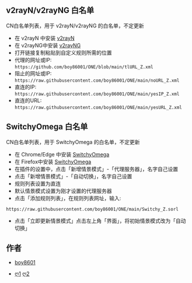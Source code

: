## v2rayN/v2rayNG 白名单
 CN白名单列表，用于 v2rayN/v2rayNG 的白名单，不定更新

- 在 v2rayN 中安装 [v2rayN](https://github.com/2dust/v2rayN)  
- 在 v2rayNG中安装 [v2rayNG](https://github.com/2dust/v2rayNG)
- 打开链接复制粘贴到自定义规则所需的位置
- 代理的网址或IP:
``https://github.com/boy86001/ONE/blob/main/tlURL_Z.xml
``
- 阻止的网址或IP:
``https://raw.githubusercontent.com/boy86001/ONE/main/noURL_Z.xml
``
- 直连的IP:
``https://raw.githubusercontent.com/boy86001/ONE/main/yesIP_Z.xml
``
- 直连的URL:
``https://raw.githubusercontent.com/boy86001/ONE/main/yesURL_Z.xml
``



## SwitchyOmega 白名单
CN白名单列表，用于 SwitchyOmega 的白名单，不定更新

- 在 Chrome/Edge 中安装 [SwitchyOmega](https://chrome.google.com/webstore/detail/proxy-switchyomega/padekgcemlokbadohgkifijomclgjgif) 
- 在  Firefox中安装 [SwitchyOmega](https://addons.mozilla.org/en-US/firefox/addon/switchyomega/) 
- 在插件的设置中，点击「新增情景模式」-「代理服务器」，名字自己设置
- 点击「新增情景模式」-「自动切换」，名字自己设置
- 规则列表设置为直连
- 默认情景模式设置为刚才设置的代理服务器
- 点击「添加规则列表」，在规则列表网址，输入:

``https://raw.githubusercontent.com/boy86001/ONE/main/Switchy_Z.sorl
``
- 点击「立即更新情景模式」点击左上角「界面」，将初始情景模式改为「自动切换」

## 作者
* [boy8601](https://t.me/YiSanYuan)
- [ღ1](https://github.com/Loyalsoldier/geoip) [ღ2](https://github.com/pluwen/china-domain-allowlist) 
